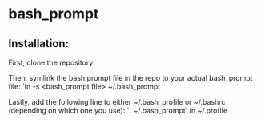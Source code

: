 bash_prompt
===========

## Installation:

First, clone the repository

Then, symlink the bash prompt file in the repo to your actual bash_prompt file:
`ln -s <bash_prompt file> ~/.bash_prompt

Lastly, add the following line to either ~/.bash_profile or ~/.bashrc (depending on which one you use):
`. ~/.bash_prompt' in ~/.profile